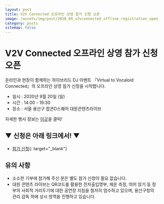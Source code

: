 ```yaml
---
layout: post
title: V2V Connected 오프라인 상영 참가 신청 오픈
image: /assets/img/post/2020_09_v2vconnected_offline_registration_open_header.jpg
category: posts
sitemap: false
---
```


# V2V Connected 오프라인 상영 참가 신청 오픈

온라인과 현장이 함께하는 하이브리드 DJ 이벤트 『Virtual to Vocaloid Connected』의 오프라인 상영 참가 신청을 시작합니다.

- 일시 : 2020년 9월 20일 (일)
- 시간 : 14:00 - 19:30
- 장소 : 서울 용산구 팝콘D스퀘어 대원콘텐츠라이브

자세한 행사 정보는 [이곳](/works/v2vconnected)을 클릭!

## ▼ 신청은 아래 링크에서! ▼
- [참가 신청](https://forms.gle/eCWp8t5bt3DK6hRq9){: target="_blank"}

## 유의 사항
- 소소한 기부에 참가해 주신 분은 별도 참가 신청이 필요 없습니다.
- 대원 콘텐츠 라이브는 QR코드를 활용한 전자출입명부, 체온 측정, 띄어 앉기 등 정부의 사회적 거리두기에 대한 공연장 지침을 철저히 엄수하고 있으며, 용산구청의 관리 감독 하에 상시 방역을 진행하고 있습니다.